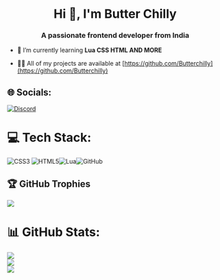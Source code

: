 <h1 align="center">Hi 👋, I'm Butter Chilly</h1>
<h3 align="center">A passionate frontend developer from India</h3>

- 🌱 I’m currently learning **Lua CSS HTML AND MORE**

- 👨‍💻 All of my projects are available at [https://github.com/Butterchilly](https://github.com/Butterchilly)

## 🌐 Socials:
[![Discord](https://img.shields.io/badge/Discord-587DF2.svg?logo=Discord&logoColor=white)](https://discord.gg/crVRKfNt) 


# 💻 Tech Stack:
![CSS3](https://img.shields.io/badge/css3-%231572B6.svg?style=flat&logo=css3&logoColor=white) ![HTML5](https://img.shields.io/badge/html5-%23E34F26.svg?style=flat&logo=html5&logoColor=white)![Lua](https://img.shields.io/badge/lua-%232C2D72.svg?style=flat&logo=lua&logoColor=white)![GitHub](https://img.shields.io/badge/GitHub-%23121011.svg?style=flat&logo=github&logoColor=white)

## 🏆 GitHub Trophies
![](https://github-profile-trophy.vercel.app/?username=Butterchilly&theme=tokyonight&no-frame=false&no-bg=false&margin-w=4)


# 📊 GitHub Stats:
![](https://github-readme-stats.vercel.app/api?username=Butterchilly&theme=react&hide_border=false&include_all_commits=false&count_private=true)<br/>
![](https://github-readme-streak-stats.herokuapp.com/?user=Butterchilly&theme=react&hide_border=false)<br/>
![](https://github-readme-stats.vercel.app/api/top-langs/?username=Butterchilly&theme=react&hide_border=false&include_all_commits=false&count_private=true&layout=compact)

